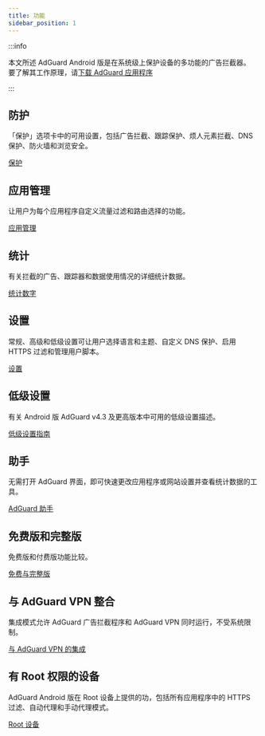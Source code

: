 ```yaml
---
title: 功能
sidebar_position: 1
---
```


:::info

本文所述 AdGuard Android 版是在系统级上保护设备的多功能的广告拦截器。 要了解其工作原理，请[下载 AdGuard 应用程序](https://agrd.io/download-kb-adblock)

:::

## 防护

「保护」选项卡中的可用设置，包括广告拦截、跟踪保护、烦人元素拦截、DNS 保护、防火墙和浏览安全。

[保护](/adguard-for-android/features/protection/protection.md)

## 应用管理

让用户为每个应用程序自定义流量过滤和路由选择的功能。

[应用管理](/adguard-for-android/features/app-management.md)

## 统计

有关拦截的广告、跟踪器和数据使用情况的详细统计数据。

[统计数字](/adguard-for-android/features/statistics.md)

## 设置

常规、高级和低级设置可让用户选择语言和主题、自定义 DNS 保护、启用 HTTPS 过滤和管理用户脚本。

[设置](/adguard-for-android/features/settings.md)

## 低级设置

有关 Android 版 AdGuard v4.3 及更高版本中可用的低级设置描述。

[低级设置指南](/adguard-for-android/features/low-level-settings.md)

## 助手

无需打开 AdGuard 界面，即可快速更改应用程序或网站设置并查看统计数据的工具。

[AdGuard 助手](/adguard-for-android/features/assistant.md)

## 免费版和完整版

免费版和付费版功能比较。

[免费与完整版](/adguard-for-android/features/free-vs-full.mdx)

## 与 AdGuard VPN 整合

集成模式允许 AdGuard 广告拦截程序和 AdGuard VPN 同时运行，不受系统限制。

[与 AdGuard VPN 的集成](/adguard-for-android/features/integration-with-vpn.md)

## 有 Root 权限的设备

AdGuard Android 版在 Root 设备上提供的功，包括所有应用程序中的 HTTPS 过滤、自动代理和手动代理模式。

[Root 设备](/adguard-for-android/features/rooted.md)
